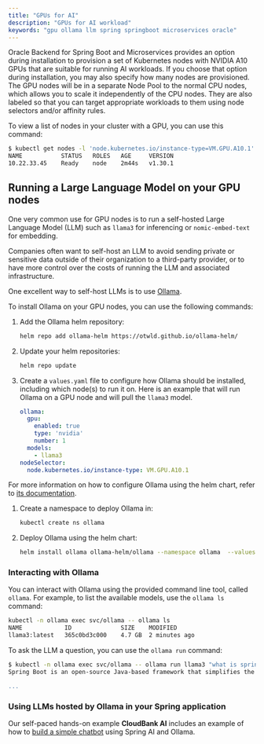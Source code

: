 ```yaml
---
title: "GPUs for AI"
description: "GPUs for AI workload"
keywords: "gpu ollama llm spring springboot microservices oracle"
---
```


Oracle Backend for Spring Boot and Microservices provides an option during installation to provision a set of Kubernetes nodes with NVIDIA A10 GPUs that are suitable for running AI workloads.  If you choose that option during installation, you may also specify how many nodes are provisioned.  The GPU nodes will be in a separate Node Pool to the normal CPU nodes, which allows you to scale it independently of the CPU nodes.
They are also labeled so that you can target appropriate workloads to them using node selectors and/or affinity rules.

To view a list of nodes in your cluster with a GPU, you can use this command:

```bash
$ kubectl get nodes -l 'node.kubernetes.io/instance-type=VM.GPU.A10.1'
NAME           STATUS   ROLES   AGE     VERSION
10.22.33.45    Ready    node    2m44s   v1.30.1
```

## Running a Large Language Model on your GPU nodes

One very common use for GPU nodes is to run a self-hosted Large Language Model (LLM) such as `llama3` for inferencing or `nomic-embed-text` for embedding.

Companies often want to self-host an LLM to avoid sending private or sensitive data outside of their organization to a third-party provider, or to have more control over the costs of running the LLM and associated infrastructure.

One excellent way to self-host LLMs is to use [Ollama](https://ollama.com/).

To install Ollama on your GPU nodes, you can use the following commands:

1. Add the Ollama helm repository:

    ```bash
    helm repo add ollama-helm https://otwld.github.io/ollama-helm/
    ```

1. Update your helm repositories:

    ```bash
    helm repo update
    ```

1. Create a `values.yaml` file to configure how Ollama should be installed, including which node(s) to run it on.  Here is an example that will run Ollama on a GPU node and will pull the `llama3` model.

    ```yaml
    ollama:
      gpu:
        enabled: true
        type: 'nvidia'
        number: 1
      models:
        - llama3
    nodeSelector:
      node.kubernetes.io/instance-type: VM.GPU.A10.1
    ```

  For more information on how to configure Ollama using the helm chart, refer to [its documentation](https://artifacthub.io/packages/helm/ollama-helm/ollama).

1. Create a namespace to deploy Ollama in:

    ```bash
    kubectl create ns ollama
    ```

1. Deploy Ollama using the helm chart:

    ```bash
    helm install ollama ollama-helm/ollama --namespace ollama  --values ollama-values.yaml
    ```

### Interacting with Ollama

You can interact with Ollama using the provided command line tool, called `ollama`. For example, to list the available models, use the `ollama ls` command:

```bash
kubectl -n ollama exec svc/ollama -- ollama ls
NAME            ID              SIZE    MODIFIED
llama3:latest   365c0bd3c000    4.7 GB  2 minutes ago
```

To ask the LLM a question, you can use the `ollama run` command:

```bash
$ kubectl -n ollama exec svc/ollama -- ollama run llama3 "what is spring boot?"
Spring Boot is an open-source Java-based framework that simplifies the development of web applications and microservices. It's a subset of the larger Spring ecosystem, which provides a comprehensive platform for building enterprise-level applications.

...
```

### Using LLMs hosted by Ollama in your Spring application

Our self-paced hands-on example **CloudBank AI** includes an example of how to [build a simple chatbot](https://oracle.github.io/microservices-datadriven/cloudbank/springai/simple-chat) using Spring AI and Ollama.
